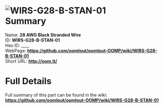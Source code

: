 
![WIRS-G28-B-STAN-01](https://github.com/oomlout/oomlout-OOMP/blob/master/parts/WIRS-G28-B-STAN-01/WIRS-G28-B-STAN-01_420.jpg)   
Summary
=================
  
Name: __28 AWG Black Stranded Wire__    
ID: __WIRS-G28-B-STAN-01__   
Hex ID: ____   
WebPage: __https://github.com/oomlout/oomlout-OOMP/wiki/WIRS-G28-B-STAN-01__   
Short URL: __http://oom.lt/__   

Full Details
==========================
Full summary of this part can be found in the wiki:   
__https://github.com/oomlout/oomlout-OOMP/wiki/WIRS-G28-B-STAN-01__    

